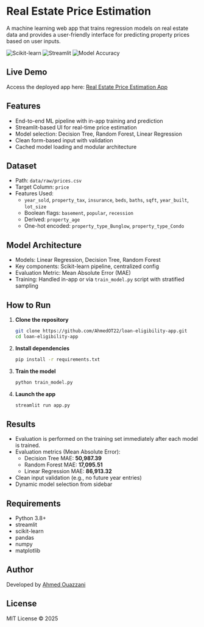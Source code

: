 # Real Estate Price Estimation

A machine learning web app that trains regression models on real estate data and provides a user-friendly interface for predicting property prices based on user inputs.

![Scikit-learn](https://img.shields.io/badge/framework-scikit--learn-blue)
![Streamlit](https://img.shields.io/badge/ui-streamlit-orange)
![Model Accuracy](https://img.shields.io/badge/RandomForrest-MAE%20~%2011k-success)


## Live Demo
Access the deployed app here: [Real Estate Price Estimation App](https://real-estate-price-estimation-utm6wfs9dykdimegfmmwrw.streamlit.app/)


## Features
- End-to-end ML pipeline with in-app training and prediction
- Streamlit-based UI for real-time price estimation
- Model selection: Decision Tree, Random Forest, Linear Regression
- Clean form-based input with validation
- Cached model loading and modular architecture


## Dataset
- Path: `data/raw/prices.csv`
- Target Column: `price`
- Features Used:
  - `year_sold`, `property_tax`, `insurance`, `beds`, `baths`, `sqft`, `year_built`, `lot_size`
  - Boolean flags: `basement`, `popular`, `recession`
  - Derived: `property_age`
  - One-hot encoded: `property_type_Bunglow`, `property_type_Condo`


## Model Architecture
- Models: Linear Regression, Decision Tree, Random Forest
- Key components: Scikit-learn pipeline, centralized config
- Evaluation Metric: Mean Absolute Error (MAE)
- Training: Handled in-app or via `train_model.py` script with stratified sampling


## How to Run

1. **Clone the repository**
   ```bash
   git clone https://github.com/AhmedOT22/loan-eligibility-app.git
   cd loan-eligibility-app
   ```

2. **Install dependencies**
   ```bash
   pip install -r requirements.txt
   ```

3. **Train the model**
   ```bash
   python train_model.py
   ```

4. **Launch the app**
   ```bash
   streamlit run app.py
   ```


## Results
- Evaluation is performed on the training set immediately after each model is trained.
- Evaluation metrics (Mean Absolute Error):
  - Decision Tree MAE: **50,987.39**
  - Random Forest MAE: **17,095.51**
  - Linear Regression MAE: **86,913.32**
- Clean input validation (e.g., no future year entries)
- Dynamic model selection from sidebar


## Requirements
- Python 3.8+
- streamlit
- scikit-learn
- pandas
- numpy
- matplotlib


## Author
Developed by [Ahmed Ouazzani](https://github.com/AhmedOT22)

## License
MIT License © 2025
